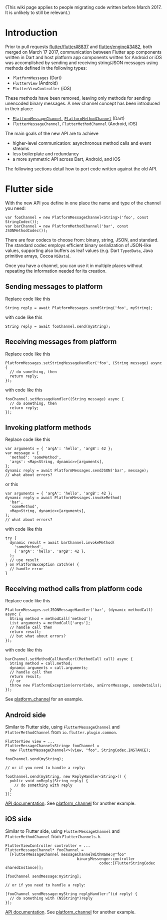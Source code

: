 (This wiki page applies to people migrating code written before March 2017. It is unlikely to still be relevant.)

# Introduction
Prior to pull requests [flutter/flutter#8837](https://github.com/flutter/flutter/pull/8837) and [flutter/engine#3482](https://github.com/flutter/engine/pull/3482), both merged on March 17 2017, communication between Flutter app components written in Dart and host platform app components written for Android or iOS was accomplished by sending and receiving string/JSON messages using methods defined in the following types:

* `PlatformMessages` (Dart)
* `FlutterView` (Android)
* `FlutterViewController` (iOS)

These methods have been removed, leaving only methods for sending unencoded binary messages. A new channel concept has been introduced in their place:

* [`PlatformMessageChannel`](https://docs.flutter.io/flutter/services/PlatformMessageChannel-class.html), [`PlatformMethodChannel`](https://docs.flutter.io/flutter/services/PlatformMethodChannel-class.html) (Dart)
* `FlutterMessageChannel`, `FlutterMethodChannel` (Android, iOS)

The main goals of the new API are to achieve

* higher-level communication: asynchronous method calls and event streams
* less boilerplate and redundancy
* a more symmetric API across Dart, Android, and iOS

The following sections detail how to port code written against the old API.

# Flutter side

With the new API you define in one place the name and type of the channel you need:

    var fooChannel = new PlatformMessageChannel<String>('foo', const StringCodec());
    var barChannel = new PlatformMethodChannel('bar', const JSONMethodCodec());

There are four codecs to choose from: binary, string, JSON, and standard. The standard codec employs efficient binary serialization of JSON-like values, supporting also buffers as leaf values (e.g. Dart `TypedData`, Java primitive arrays, Cocoa `NSData`).

Once you have a channel, you can use it in multiple places without repeating the information needed for its creation.

## Sending messages to platform

Replace code like this

    String reply = await PlatformMessages.sendString('foo', myString);

with code like this

    String reply = await fooChannel.send(myString);

## Receiving messages from platform

Replace code like this

    PlatformMessages.setStringMessageHandler('foo', (String message) async {
      // do something, then
      return reply;
    });

with code like this

    fooChannel.setMessageHandler((String message) async {
      // do something, then
      return reply;
    });

## Invoking platform methods

Replace code like this

    var arguments = { 'argA': 'hello', 'argB': 42 };
    var message = {
      'method': 'someMethod',
      'args': <Map<String, dynamic>>[arguments],
    };
    dynamic reply = await PlatformMessages.sendJSON('bar', message);
    // what about errors?

or this

    var arguments = { 'argA': 'hello', 'argB': 42 };
    dynamic reply = await PlatformMessages.invokeMethod(
      'bar',
      'someMethod',
      <Map<String, dynamic>>[arguments],
    );
    // what about errors?

with code like this

    try {
      dynamic result = await barChannel.invokeMethod(
        'someMethod',
        { 'argA': 'hello', 'argB': 42 },
      );
      // use result
    } on PlatformException catch(e) {
      // handle error
    }

## Receiving method calls from platform code

Replace code like this

    PlatformMessages.setJSONMessageHandler('bar', (dynamic methodCall) async {
      String method = methodCall['method'];
      List arguments = methodCall['args'];
      // handle call then
      return result;
      // but what about errors?
    });

with code like this

    barChannel.setMethodCallHandler((MethodCall call) async {
      String method = call.method;
      dynamic arguments = call.arguments;
      // handle call then
      return result;
      // or
      throw new PlatformException(errorCode, anErrorMessage, someDetails);
    });

See [platform_channel](../../examples/platform_channel/lib/main.dart) for an example.

## Android side

Similar to Flutter side, using `FlutterMessageChannel` and `FlutterMethodChannel` from `io.flutter.plugin.common`.

    FlutterView view = ...
    FlutterMessageChannel<String> fooChannel =
      new FlutterMessageChannel<>(view, "foo", StringCodec.INSTANCE);

    fooChannel.send(myString);

    // or if you need to handle a reply:

    fooChannel.send(myString, new ReplyHandler<String>() {
      public void onReply(String reply) {
        // do something with reply
      }
    });

[API documentation](https://docs.flutter.io/javadoc/). See [platform_channel](../../examples/platform_channel/android/app/src/main/java/com/example/platformchannel/MainActivity.java) for another example.

## iOS side

Similar to Flutter side, using `FlutterMessageChannel` and `FlutterMethodChannel` from `FlutterChannels.h`.

    FlutterViewController controller = ...
    FlutterMessageChannel* fooChannel =
      [FlutterMessageChannel messageChannelWithName:@"foo"
                                    binaryMessenger:controller
                                              codec:[FlutterStringCodec sharedInstance]];

    [fooChannel sendMessage:myString];

    // or if you need to handle a reply:

    [fooChannel sendMessage:myString replyHandler:^(id reply) {
      // do something with (NSString*)reply
    }];


[API documentation](https://github.com/flutter/engine/blob/main/shell/platform/darwin/ios/framework/Headers). See [platform_channel](../../examples/platform_channel/ios/Runner/AppDelegate.m) for another example.